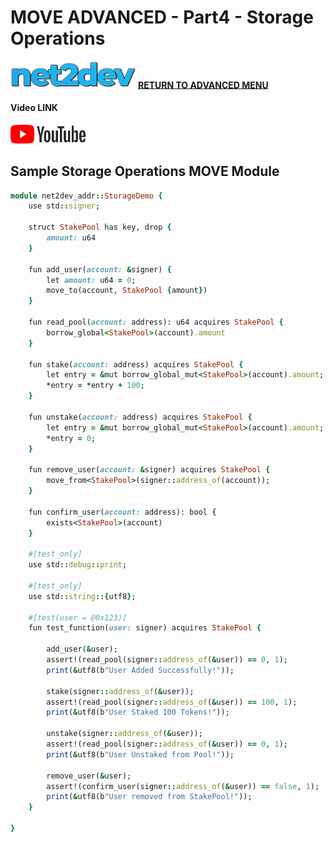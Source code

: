 # MOVE ADVANCED - Part4 - Storage Operations

<img src="https://raw.githubusercontent.com/net2devcrypto/misc/main/net2dev-sociallogo.png" width="200px;" />
<a href="https://github.com/net2devcrypto/MOVE-Smart-Contracts/tree/main/index/ADVANCED"><b>RETURN TO ADVANCED MENU</b></a>

<h4>Video LINK</h4>
<a href="https://youtu.be/uJ9BrqixYgI" target="_blank"><img src="https://github.com/net2devcrypto/misc/blob/main/ytlogo2.png" width="120" height="30"></a>

## Sample Storage Operations MOVE Module

```ruby
module net2dev_addr::StorageDemo {
    use std::signer;

    struct StakePool has key, drop {
        amount: u64
    }

    fun add_user(account: &signer) {
        let amount: u64 = 0;
        move_to(account, StakePool {amount})
    }

    fun read_pool(account: address): u64 acquires StakePool {
        borrow_global<StakePool>(account).amount
    }

    fun stake(account: address) acquires StakePool {
        let entry = &mut borrow_global_mut<StakePool>(account).amount;
        *entry = *entry + 100;
    }

    fun unstake(account: address) acquires StakePool {
        let entry = &mut borrow_global_mut<StakePool>(account).amount;
        *entry = 0;
    }

    fun remove_user(account: &signer) acquires StakePool {
        move_from<StakePool>(signer::address_of(account));
    }

    fun confirm_user(account: address): bool {
        exists<StakePool>(account)
    }

    #[test_only]
    use std::debug::print;

    #[test_only]
    use std::string::{utf8};

    #[test(user = @0x123)]
    fun test_function(user: signer) acquires StakePool {

        add_user(&user);
        assert!(read_pool(signer::address_of(&user)) == 0, 1);
        print(&utf8(b"User Added Successfully!"));

        stake(signer::address_of(&user));
        assert!(read_pool(signer::address_of(&user)) == 100, 1);
        print(&utf8(b"User Staked 100 Tokens!"));

        unstake(signer::address_of(&user));
        assert!(read_pool(signer::address_of(&user)) == 0, 1);
        print(&utf8(b"User Unstaked from Pool!"));

        remove_user(&user);
        assert!(confirm_user(signer::address_of(&user)) == false, 1);
        print(&utf8(b"User removed from StakePool!"));
    }

}
```
